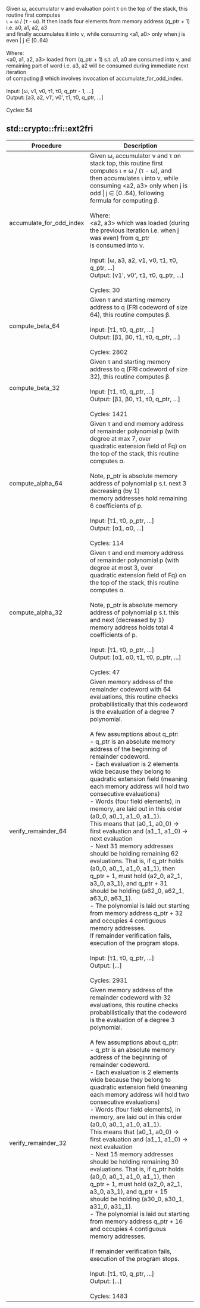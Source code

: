 Given ω, accumulator ν and evaluation point τ on the top of the stack, this routine first computes<br />⍳ = ω / (τ - ω). It then loads four elements from memory address (q_ptr + 1) i.e. a0, a1, a2, a3<br />and finally accumulates it into ν, while consuming <a1, a0> only when j is even | j ∈ [0..64)<br /><br />Where:<br /><a0, a1, a2, a3> loaded from (q_ptr + 1) s.t. a1, a0 are consumed into ν, and<br />remaining part of word i.e. a3, a2 will be consumed during immediate next iteration<br />of computing β which involves invocation of accumulate_for_odd_index.<br /><br />Input: [ω, ν1, ν0, τ1, τ0, q_ptr - 1, ...]<br />Output: [a3, a2, ν1', ν0', τ1, τ0, q_ptr, ...]<br /><br />Cycles: 54<br />
## std::crypto::fri::ext2fri
| Procedure | Description |
| ----------- | ------------- |
| accumulate_for_odd_index | Given ω, accumulator ν and τ on stack top, this routine first computes ⍳ = ω / (τ - ω), and<br />then accumulates ⍳ into ν, while consuming <a2, a3> only when j is odd \| j ∈ [0..64), following<br />formula for computing β.<br /><br />Where:<br /><a2, a3> which was loaded (during the previous iteration i.e. when j was even) from q_ptr<br />is consumed into ν.<br /><br />Input: [ω, a3, a2, ν1, ν0, τ1, τ0, q_ptr, ...]<br />Output: [ν1', ν0', τ1, τ0, q_ptr, ...]<br /><br />Cycles: 30<br /> |
| compute_beta_64 | Given τ and starting memory address to q (FRI codeword of size 64), this routine computes β.<br /><br />Input: [τ1, τ0, q_ptr, ...]<br />Output: [β1, β0, τ1, τ0, q_ptr, ...]<br /><br />Cycles: 2802<br /> |
| compute_beta_32 | Given τ and starting memory address to q (FRI codeword of size 32), this routine computes β.<br /><br />Input: [τ1, τ0, q_ptr, ...]<br />Output: [β1, β0, τ1, τ0, q_ptr, ...]<br /><br />Cycles: 1421<br /> |
| compute_alpha_64 | Given τ and end memory address of remainder polynomial p (with degree at max 7, over<br />quadratic extension field of Fq) on the top of the stack, this routine computes α.<br /><br />Note, p_ptr is absolute memory address of polynomial p s.t. next 3 decreasing (by 1)<br />memory addresses hold remaining 6 coefficients of p.<br /><br />Input: [τ1, τ0, p_ptr, ...]<br />Output: [α1, α0, ...]<br /><br />Cycles: 114<br /> |
| compute_alpha_32 | Given τ and end memory address of remainder polynomial p (with degree at most 3, over<br />quadratic extension field of Fq) on the top of the stack, this routine computes α.<br /><br />Note, p_ptr is absolute memory address of polynomial p s.t. this and next (decreased by 1)<br />memory address holds total 4 coefficients of p.<br /><br />Input: [τ1, τ0, p_ptr, ...]<br />Output: [α1, α0, τ1, τ0, p_ptr, ...]<br /><br />Cycles: 47<br /> |
| verify_remainder_64 | Given memory address of the remainder codeword with 64 evaluations, this routine checks<br />probabilistically that this codeword is the evaluation of a degree 7 polynomial.<br /><br />A few assumptions about q_ptr:<br />- q_ptr is an absolute memory address of the beginning of remainder codeword.<br />- Each evaluation is 2 elements wide because they belong to quadratic extension field (meaning<br />each memory address will hold two consecutive evaluations)<br />- Words (four field elements), in memory, are laid out in this order (a0_0, a0_1, a1_0, a1_1).<br />This means that (a0_1, a0_0) -> first evaluation and (a1_1, a1_0) -> next evaluation<br />- Next 31 memory addresses should be holding remaining 62 evaluations. That is, if q_ptr holds<br />(a0_0, a0_1, a1_0, a1_1), then q_ptr + 1, must hold (a2_0, a2_1, a3_0, a3_1), and q_ptr + 31<br />should be holding (a62_0, a62_1, a63_0, a63_1).<br />- The polynomial is laid out starting from memory address q_ptr + 32 and occupies 4 contiguous<br />memory addresses.<br />If remainder verification fails, execution of the program stops.<br /><br />Input: [τ1, τ0, q_ptr, ...]<br />Output: [...]<br /><br />Cycles: 2931<br /> |
| verify_remainder_32 | Given memory address of the remainder codeword with 32 evaluations, this routine checks<br />probabilistically that the codeword is the evaluation of a degree 3 polynomial.<br /><br />A few assumptions about q_ptr:<br />- q_ptr is an absolute memory address of the beginning of remainder codeword.<br />- Each evaluation is 2 elements wide because they belong to quadratic extension field (meaning<br />each memory address will hold two consecutive evaluations)<br />- Words (four field elements), in memory, are laid out in this order (a0_0, a0_1, a1_0, a1_1).<br />This means that (a0_1, a0_0) -> first evaluation and (a1_1, a1_0) -> next evaluation<br />- Next 15 memory addresses should be holding remaining 30 evaluations. That is, if q_ptr holds<br />(a0_0, a0_1, a1_0, a1_1), then q_ptr + 1, must hold (a2_0, a2_1, a3_0, a3_1), and q_ptr + 15<br />should be holding (a30_0, a30_1, a31_0, a31_1).<br />- The polynomial is laid out starting from memory address q_ptr + 16 and occupies 4 contiguous<br />memory addresses.<br /><br />If remainder verification fails, execution of the program stops.<br /><br />Input: [τ1, τ0, q_ptr, ...]<br />Output: [...]<br /><br />Cycles: 1483<br /> |
